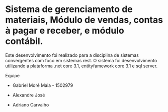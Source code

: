 # Sistema de gerenciamento de materiais, Módulo de vendas, contas à pagar e receber, e módulo contábil. 

Este desenvolvimento foi realizado para a disciplina de sistemas convergentes com foco em sistemas rest. 
O sistema foi desenvolvimento utilizando a plataforma .net core 3.1, entityfamework core 3.1 e sql server. 

Equipe
- Gabriel Moré Maia - 1502979

- Alexandre José

- Adriano Carvalho
